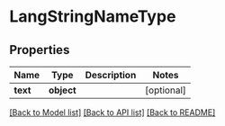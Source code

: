 # LangStringNameType

## Properties
Name | Type | Description | Notes
------------ | ------------- | ------------- | -------------
**text** | **object** |  | [optional] 

[[Back to Model list]](../README.md#documentation-for-models) [[Back to API list]](../README.md#documentation-for-api-endpoints) [[Back to README]](../README.md)

